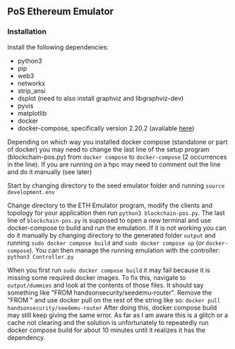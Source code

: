 PoS Ethereum Emulator
---

### Installation
Install the following dependencies:
* python3
* pip
* web3
* networkx
* strip_ansi
* dsplot (need to also install graphviz and libgraphviz-dev)
* pyvis
* matplotlib
* docker
* docker-compose, specifically version 2.20.2 (avaliable [here](https://github.com/docker/compose/releases/tag/v2.20.2))

Depending on which way you installed docker compose (standalone or part of docker) you may need to change the last line of the setup program (blockchain-pos.py) from `docker compose` to `docker-compose` (2 occurrences in the line). If you are running on a hpc may need to comment out the line and do it manually (see later)

Start by changing directory to the seed emulator folder and running `source development.env`

Change directory to the ETH Emulator program, modify the clients and topology for your application then run `python3 blockchain-pos.py`. The last line of `blockchain-pos.py` is supposed to open a new terminal and use docker-compose to build and run the emulation. If it is not working you can do it manually by changing directory to the generated folder `output` and running
`sudo docker compose build` and `sudo docker compose up` (or `docker-compose`). You can then manage the running emulation with the controller: `python3 Controller.py`

When you first run `sudo docker compose build` it may fail because it is missing some required docker images. To fix this, navigate to `output/dummies` and look at the contents of those files. It should say something like "FROM handsonsecurity/seedemu-router". Remove the "FROM " and use docker pull on the rest of the string like so:
`docker pull handsonsecurity/seedemu-router`
After doing this, docker compose build may still keep giving the same error. As far as I am aware this is a glitch or a cache not clearing and the solution is unfortunately to repeatedly run docker compose build for about 10 minutes until it realizes it has the dependency.

